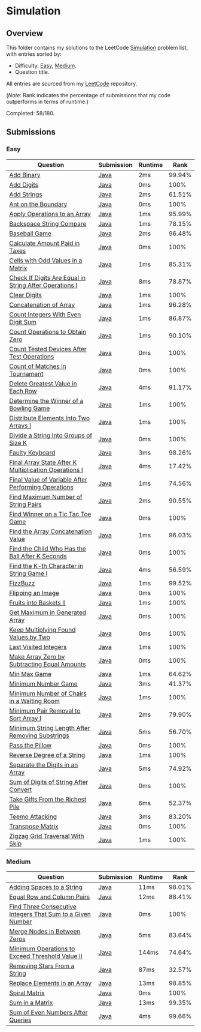 # Simulation

## Overview
This folder contains my solutions to the LeetCode [Simulation](https://leetcode.com/problem-list/simulation/) problem list,
with entries sorted by:
- Difficulty: [Easy](#easy), [Medium](#medium).
- Question title.

All entries are sourced from my [LeetCode](https://github.com/shumarb/leetcode) repository.

(*Note*: Rank indicates the percentage of submissions that my code outperforms in terms of runtime.)

Completed: 58/180.

## Submissions
### Easy
| Question                                                                                                                                                    | Submission                                                                                                              | Runtime | Rank   |
|-------------------------------------------------------------------------------------------------------------------------------------------------------------|-------------------------------------------------------------------------------------------------------------------------|---------|--------|
| [Add Binary](https://leetcode.com/problems/add-binary/description/)                                                                                         | [Java](https://github.com/shumarb/leetcode/blob/main/submissions/AddBinary.java)                                        | 2ms     | 99.94% |
| [Add Digits](https://leetcode.com/problems/add-digits/description/)                                                                                         | [Java](https://github.com/shumarb/leetcode/blob/main/submissions/AddDigits.java)                                        | 0ms     | 100%   |
| [Add Strings](https://leetcode.com/problems/add-strings/description/)                                                                                       | [Java](https://github.com/shumarb/leetcode/blob/main/submissions/AddStrings.java)                                       | 2ms     | 61.51% |
| [Ant on the Boundary](https://leetcode.com/problems/ant-on-the-boundary/description/)                                                                       | [Java](https://github.com/shumarb/leetcode/blob/main/submissions/AntOnTheBoundary.java)                                 | 0ms     | 100%   |
| [Apply Operations to an Array](https://leetcode.com/problems/apply-operations-to-an-array/description/)                                                     | [Java](https://github.com/shumarb/leetcode/blob/main/submissions/ApplyOperationsToAnArray.java)                         | 1ms     | 95.99% |
| [Backspace String Compare](https://leetcode.com/problems/backspace-string-compare/description/)                                                             | [Java](https://github.com/shumarb/leetcode/blob/main/submissions/BackspaceStringCompare.java)                           | 1ms     | 78.15% |
| [Baseball Game](https://leetcode.com/problems/baseball-game/description/)                                                                                   | [Java](https://github.com/shumarb/leetcode/blob/main/submissions/BaseballGame.java)                                     | 2ms     | 96.48% |
| [Calculate Amount Paid in Taxes](https://leetcode.com/problems/calculate-amount-paid-in-taxes/description/)                                                 | [Java](https://github.com/shumarb/leetcode/blob/main/submissions/CalculateAmountPaidInTaxes.java)                       | 0ms     | 100%   |
| [Cells with Odd Values in a Matrix](https://leetcode.com/problems/cells-with-odd-values-in-a-matrix/description/)                                           | [Java](https://github.com/shumarb/leetcode/blob/main/submissions/CellsWithOddValuesInAMatrix.java)                      | 1ms     | 85.31% |
| [Check If Digits Are Equal in String After Operations I](https://leetcode.com/problems/check-if-digits-are-equal-in-string-after-operations-i/description/) | [Java](https://github.com/shumarb/leetcode/blob/main/submissions/CheckIfDigitsAreEqualInStringAfterOperationsOne.java)  | 8ms     | 78.87% |
| [Clear Digits](https://leetcode.com/problems/clear-digits/description/)                                                                                     | [Java](https://github.com/shumarb/leetcode/blob/main/submissions/ClearDigits.java)                                      | 1ms     | 100%   |
| [Concatenation of Array](https://leetcode.com/problems/concatenation-of-array/)                                                                             | [Java](https://github.com/shumarb/leetcode/blob/main/submissions/ConcatenationOfArrays.java)                            | 1ms     | 96.28% |
| [Count Integers With Even Digit Sum](https://leetcode.com/problems/count-integers-with-even-digit-sum/description/)                                         | [Java](https://github.com/shumarb/leetcode/blob/main/submissions/CountIntegersWithEvenDigitSum.java)                    | 1ms     | 86.87% |
| [Count Operations to Obtain Zero](https://leetcode.com/problems/count-operations-to-obtain-zero/description/)                                               | [Java](https://github.com/shumarb/leetcode/blob/main/submissions/CountOperationsToObtainZero.java)                      | 1ms     | 90.10% |
| [Count Tested Devices After Test Operations](https://leetcode.com/problems/count-tested-devices-after-test-operations/description/)                         | [Java](https://github.com/shumarb/leetcode/blob/main/submissions/CountTestedDevicesAfterTestOperations.java)            | 0ms     | 100%   |
| [Count of Matches in Tournament](https://leetcode.com/problems/count-of-matches-in-tournament/description/)                                                 | [Java](https://github.com/shumarb/leetcode/blob/main/submissions/CountOfMatchesInTournament.java)                       | 0ms     | 100%   |
| [Delete Greatest Value in Each Row](https://leetcode.com/problems/delete-greatest-value-in-each-row/description/)                                           | [Java](https://github.com/shumarb/leetcode/blob/main/submissions/DeleteGreatestValueInEachRow.java)                     | 4ms     | 91.17% |
| [Determine the Winner of a Bowling Game](https://leetcode.com/problems/determine-the-winner-of-a-bowling-game/description/)                                 | [Java](https://github.com/shumarb/leetcode/blob/main/submissions/DetermineTheWinnerOfABowlingGame.java)                 | 1ms     | 100%   |
| [Distribute Elements Into Two Arrays I](https://leetcode.com/problems/distribute-elements-into-two-arrays-i/description/)                                   | [Java](https://github.com/shumarb/leetcode/blob/main/submissions/DistributeElementsIntoTwoArraysOne.java)               | 1ms     | 100%   |
| [Divide a String Into Groups of Size K](https://leetcode.com/problems/divide-a-string-into-groups-of-size-k/description/)                                   | [Java](https://github.com/shumarb/leetcode/blob/main/submissions/DivideAStringIntoGroupsOfSizeK.java)                   | 0ms     | 100%   |
| [Faulty Keyboard](https://leetcode.com/problems/faulty-keyboard/description/)                                                                               | [Java](https://github.com/shumarb/leetcode/blob/main/submissions/FaultyKeyboard.java)                                   | 3ms     | 98.26% |
| [Final Array State After K Multiplication Operations I](https://leetcode.com/problems/final-array-state-after-k-multiplication-operations-i/description/)   | [Java](https://github.com/shumarb/leetcode/blob/main/submissions/FinalArrayStateAfterKMultiplicationOperationsOne.java) | 4ms     | 17.42% |
| [Final Value of Variable After Performing Operations](https://leetcode.com/problems/final-value-of-variable-after-performing-operations/description/)       | [Java](https://github.com/shumarb/leetcode/blob/main/submissions/FindValueOfVariableAfterPerformingOperations.java)     | 1ms     | 74.56% |
| [Find Maximum Number of String Pairs](https://leetcode.com/problems/find-maximum-number-of-string-pairs/description/)                                       | [Java](https://github.com/shumarb/leetcode/blob/main/submissions/FindMaximumNumberOfStringPairs.java)                   | 2ms     | 90.55% |
| [Find Winner on a Tic Tac Toe Game](https://leetcode.com/problems/find-winner-on-a-tic-tac-toe-game/description/)                                           | [Java](https://github.com/shumarb/leetcode/blob/main/submissions/FindWinnerOnATicTacToeGame.java)                       | 0ms     | 100%   |
| [Find the Array Concatenation Value](https://leetcode.com/problems/find-the-array-concatenation-value/description/)                                         | [Java](https://github.com/shumarb/leetcode/blob/main/submissions/FindTheArrayConcatenationValue.java)                   | 1ms     | 96.03% |
| [Find the Child Who Has the Ball After K Seconds](https://leetcode.com/problems/find-the-child-who-has-the-ball-after-k-seconds/description/)               | [Java](https://github.com/shumarb/leetcode/blob/main/submissions/FindTheChildWhoHasTheBallAfterKSeconds.java)           | 0ms     | 100%   |
| [Find the K-th Character in String Game I](https://leetcode.com/problems/find-the-k-th-character-in-string-game-i/description/)                             | [Java](https://github.com/shumarb/leetcode/blob/main/submissions/FindTheKthCharacterInStringGameOne.java)               | 4ms     | 56.59% |
| [FizzBuzz](https://leetcode.com/problems/fizz-buzz/description/)                                                                                            | [Java](https://github.com/shumarb/leetcode/blob/main/submissions/FizzBuzz.java)                                         | 1ms     | 99.52% |
| [Flipping an Image](https://leetcode.com/problems/flipping-an-image/description)                                                                            | [Java](https://github.com/shumarb/leetcode/blob/main/submissions/FlippingAnImage.java)                                  | 0ms     | 100%   |
| [Fruits into Baskets II](https://leetcode.com/problems/fruits-into-baskets-ii/description/)                                                                 | [Java](https://github.com/shumarb/leetcode/blob/main/submissions/FruitsIntoBasketsTwo.java)                             | 1ms     | 100%   |
| [Get Maximum in Generated Array](https://leetcode.com/problems/get-maximum-in-generated-array/description/)                                                 | [Java](https://github.com/shumarb/leetcode/blob/main/submissions/GetMaximumInGeneratedArray.java)                       | 0ms     | 100%   |
| [Keep Multiplying Found Values by Two](https://leetcode.com/problems/keep-multiplying-found-values-by-two/description/)                                     | [Java](https://github.com/shumarb/leetcode/blob/main/submissions/KeepMultiplyingFoundValuesByTwo.java)                  | 0ms     | 100%   |
| [Last Visited Integers](https://leetcode.com/problems/last-visited-integers/description/)                                                                   | [Java](https://github.com/shumarb/leetcode/blob/main/submissions/LastVisitedIntegers.java)                              | 1ms     | 100%   |
| [Make Array Zero by Subtracting Equal Amounts](https://leetcode.com/problems/make-array-zero-by-subtracting-equal-amounts/description/)                     | [Java](https://github.com/shumarb/leetcode/blob/main/submissions/MakeArrayZeroBySubtractingEqualAmounts.java)           | 0ms     | 100%   |
| [Min Max Game](https://leetcode.com/problems/min-max-game/description/)                                                                                     | [Java](https://github.com/shumarb/leetcode/blob/main/submissions/MinMaxGame.java)                                       | 1ms     | 64.62% |
| [Minimum Number Game](https://leetcode.com/problems/minimum-number-game/description/)                                                                       | [Java](https://github.com/shumarb/leetcode/blob/main/submissions/MinimumNumberGame.java)                                | 3ms     | 41.37% |
| [Minimum Number of Chairs in a Waiting Room](https://leetcode.com/problems/minimum-number-of-chairs-in-a-waiting-room/description/)                         | [Java](https://github.com/shumarb/leetcode/blob/main/submissions/MinimumNumberOfChairsInAWaitingRoom.java)              | 1ms     | 100%   |
| [Minimum Pair Removal to Sort Array I](https://leetcode.com/problems/minimum-pair-removal-to-sort-array-i/description/)                                     | [Java](https://github.com/shumarb/leetcode/blob/main/submissions/MinimumPairRemovalToSortArrayOne.java)                 | 2ms     | 79.90% |
| [Minimum String Length After Removing Substrings](https://leetcode.com/problems/minimum-string-length-after-removing-substrings/description/)               | [Java](https://github.com/shumarb/leetcode/blob/main/submissions/MinimumStringLengthAfterRemovingSubstrings.java)       | 5ms     | 56.70% |
| [Pass the Pillow](https://leetcode.com/problems/pass-the-pillow/description/)                                                                               | [Java](https://github.com/shumarb/leetcode/blob/main/submissions/PassThePillow.java)                                    | 0ms     | 100%   |
| [Reverse Degree of a String](https://leetcode.com/problems/reverse-degree-of-a-string/description/)                                                         | [Java](https://github.com/shumarb/leetcode/blob/main/submissions/ReverseDegreeOfAString.java)                           | 1ms     | 100%   |
| [Separate the Digits in an Array](https://leetcode.com/problems/separate-the-digits-in-an-array/description/)                                               | [Java](https://github.com/shumarb/leetcode/blob/main/submissions/SeparateTheDigitsInAnArray.java)                       | 5ms     | 74.92% |
| [Sum of Digits of String After Convert](https://leetcode.com/problems/sum-of-digits-of-string-after-convert/description/)                                   | [Java](https://github.com/shumarb/leetcode/blob/main/submissions/SumOfDigitsOfStringAfterConvert.java)                  | 0ms     | 100%   |
| [Take Gifts From the Richest Pile](https://leetcode.com/problems/take-gifts-from-the-richest-pile/description/)                                             | [Java](https://github.com/shumarb/leetcode/blob/main/submissions/TakeGiftsFromTheRichestPile.java)                      | 6ms     | 52.37% |
| [Teemo Attacking](https://leetcode.com/problems/teemo-attacking/description/)                                                                               | [Java](https://github.com/shumarb/leetcode/blob/main/submissions/TeemoAttacking.java)                                   | 3ms     | 83.20% |
| [Transpose Matrix](https://leetcode.com/problems/transpose-matrix/description/)                                                                             | [Java](https://github.com/shumarb/leetcode/blob/main/submissions/TransposeMatrix.java)                                  | 0ms     | 100%   |
| [Zigzag Grid Traversal With Skip](https://leetcode.com/problems/zigzag-grid-traversal-with-skip/description/)                                               | [Java](https://github.com/shumarb/leetcode/blob/main/submissions/ZigzagGridTraversalWithSkip.java)                      | 1ms     | 100%   |

### Medium
| Question                                                                                                                                                            | Submission                                                                                                               | Runtime | Rank   |
|---------------------------------------------------------------------------------------------------------------------------------------------------------------------|--------------------------------------------------------------------------------------------------------------------------|---------|--------|
| [Adding Spaces to a String](https://leetcode.com/problems/adding-spaces-to-a-string/description/)                                                                   | [Java](https://github.com/shumarb/leetcode/blob/main/submissions/AddingSpacesToAString.java)                             | 11ms    | 98.01% |
| [Equal Row and Column Pairs](https://leetcode.com/problems/equal-row-and-column-pairs/description/)                                                                 | [Java](https://github.com/shumarb/leetcode/blob/main/submissions/EqualRowAndColumnPairs.java)                            | 12ms    | 88.41% |
| [Find Three Consecutive Integers That Sum to a Given Number](https://leetcode.com/problems/find-three-consecutive-integers-that-sum-to-a-given-number/description/) | [Java](https://github.com/shumarb/leetcode/blob/main/submissions/FindThreeConsecutiveIntegersThatSumToAGivenNumber.java) | 0ms     | 100%   |
| [Merge Nodes in Between Zeros](https://leetcode.com/problems/merge-nodes-in-between-zeros/description/)                                                             | [Java](https://github.com/shumarb/leetcode/blob/main/submissions/MergeNodesInBetweenZeros.java)                          | 5ms     | 83.64% |
| [Minimum Operations to Exceed Threshold Value II](https://leetcode.com/problems/minimum-operations-to-exceed-threshold-value-ii/description/)                       | [Java](https://github.com/shumarb/leetcode/blob/main/submissions/MinimumOperationsToExceedThresholdValueTwo.java)        | 144ms   | 74.64% |
| [Removing Stars From a String](https://leetcode.com/problems/removing-stars-from-a-string/description/)                                                             | [Java](https://github.com/shumarb/leetcode/blob/main/submissions/RemovingStarsFromAString.java)                          | 87ms    | 32.57% |
| [Replace Elements in an Array](https://leetcode.com/problems/replace-elements-in-an-array/description/)                                                             | [Java](https://github.com/shumarb/leetcode/blob/main/submissions/ReplaceElementsInAnArray.java)                          | 13ms    | 98.85% |
| [Spiral Matrix](https://leetcode.com/problems/spiral-matrix/description/)                                                                                           | [Java](https://github.com/shumarb/leetcode/blob/main/submissions/SpiralMatrix.java)                                      | 0ms     | 100%   |
| [Sum in a Matrix](https://leetcode.com/problems/sum-in-a-matrix/description/)                                                                                       | [Java](https://github.com/shumarb/leetcode/blob/main/submissions/SumInAMatrix.java)                                      | 13ms    | 99.35% |
| [Sum of Even Numbers After Queries](https://leetcode.com/problems/sum-of-even-numbers-after-queries/description/)                                                   | [Java](https://github.com/shumarb/leetcode/blob/main/submissions/SumOfEvenNumbersAfterQueries.java)                      | 4ms     | 99.66% |
